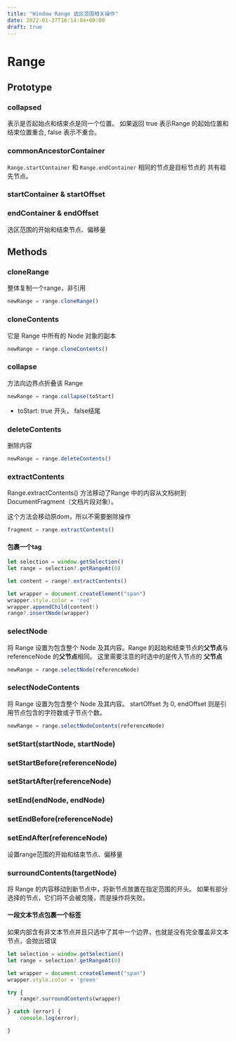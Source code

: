 ```yaml
---
title: "Window Range 选区范围相关操作"
date: 2022-01-27T16:14:04+08:00
draft: true
---
```




# Range



## Prototype



### collapsed

表示是否起始点和结束点是同一个位置。 如果返回 true 表示Range 的起始位置和结束位置重合, false 表示不重合。

### commonAncestorContainer

`Range.startContainer` 和 `Range.endContainer` 相同的节点是目标节点的 共有祖先节点。

### startContainer & startOffset
### endContainer & endOffset

选区范围的开始和结束节点、偏移量



## Methods



### cloneRange

整体复制一个range，非引用

```js
newRange = range.cloneRange()
```



### cloneContents

它是 Range 中所有的 Node 对象的副本

```js
newRange = range.cloneContents()
```



### collapse

方法向边界点折叠该 Range 

```js
newRange = range.collapse(toStart)
```

- toStart: true 开头， false结尾



### deleteContents

删除内容

```js
newRange = range.deleteContents()
```



### extractContents

Range.extractContents() 方法移动了Range 中的内容从文档树到DocumentFragment（文档片段对象）。

这个方法会移动原dom，所以不需要删除操作

```js
fragment = range.extractContents()
```



#### 包裹一个tag



```js
let selection = window.getSelection()
let range = selection?.getRangeAt(0)

let content = range?.extractContents()

let wrapper = document.createElement("span")
wrapper.style.color = 'red'
wrapper.appendChild(content!)
range?.insertNode(wrapper)
```





### selectNode

将 Range 设置为包含整个 Node 及其内容。Range 的起始和结束节点的<b>父节点</b>与 referenceNode 的<b>父节点</b>相同。
这里需要注意的时选中的是传入节点的 <b>父节点</b>

```js
newRange = range.selectNode(referenceNode)
```



### selectNodeContents

将 Range 设置为包含整个 Node 及其内容。 startOffset 为 0,  endOffset 则是引用节点包含的字符数或子节点个数。

```js
newRange = range.selectNodeContents(referenceNode)
```



### setStart(startNode, startNode)

### setStartBefore(referenceNode)
### setStartAfter(referenceNode)
### setEnd(endNode, endNode)
### setEndBefore(referenceNode)
### setEndAfter(referenceNode)

设置range范围的开始和结束节点、偏移量



### surroundContents(targetNode)

将 Range 的内容移动到新节点中，将新节点放置在指定范围的开头。
如果有部分选择的节点，它们将不会被克隆，而是操作将失败。



#### 一段文本节点包裹一个标签



如果内部含有非文本节点并且只选中了其中一个边界，也就是没有完全覆盖非文本节点，会抛出错误



```js
let selection = window.getSelection()
let range = selection?.getRangeAt(0)

let wrapper = document.createElement("span")
wrapper.style.color = 'green'

try {
    range?.surroundContents(wrapper)

} catch (error) {
    console.log(error);

}
```







